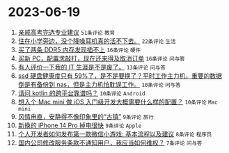 # 2023-06-19

1. [亲戚高考完选专业建议](https://www.v2ex.com/t/949829) `51条评论` `教育`
1. [住在小学旁边，没个降噪耳机真的活不下去。](https://www.v2ex.com/t/949849) `22条评论` `生活`
1. [买了两条 DDR5 内存发现插不上](https://www.v2ex.com/t/949852) `16条评论` `硬件`
1. [买新 PC，配置求敲打，现在还来得及取消订单](https://www.v2ex.com/t/949827) `16条评论` `问与答`
1. [有人评价一下我的 IT 生涯是不是废了。](https://www.v2ex.com/t/949828) `13条评论` `问与答`
1. [ssd 硬盘健康度只有 59%了，是不是要换了？平时工作主力机，重要的数据倒是有备份到 nas，但是主力机怕耽误工作。](https://www.v2ex.com/t/949837) `10条评论` `问与答`
1. [请问 kotlin 的跨平台靠谱吗？](https://www.v2ex.com/t/949835) `10条评论` `Android`
1. [想入个 Mac mini 做 iOS 入门级开发大概需要什么样的配置？](https://www.v2ex.com/t/949817) `10条评论` `Mac mini`
1. [风情甪直，安静得不像印象里的“古镇”](https://www.v2ex.com/t/949846) `9条评论` `旅行`
1. [新换的 iPhone 14 Pro 掉电很快](https://www.v2ex.com/t/949824) `9条评论` `Apple`
1. [个人开发者如何发布第一款微信小游戏: 基本流程以及建议](https://www.v2ex.com/t/949818) `8条评论` `程序员`
1. [国内公司修改服务条款不通知用户，我应当如何维权？](https://www.v2ex.com/t/949833) `7条评论` `问与答`
